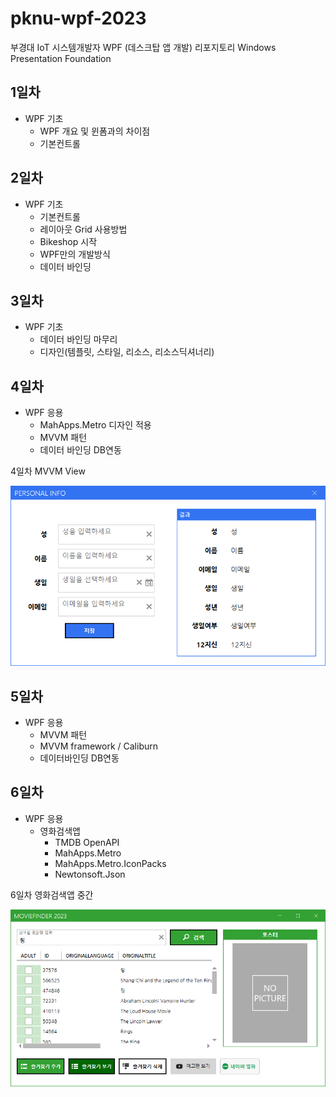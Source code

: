 # pknu-wpf-2023
부경대 IoT 시스템개발자 WPF (데스크탑 앱 개발) 리포지토리
Windows Presentation Foundation

## 1일차
- WPF 기초
	- WPF 개요 및 윈폼과의 차이점
	- 기본컨트롤
	
## 2일차
- WPF 기초
	- 기본컨트롤
	- 레이아웃 Grid 사용방법
	- Bikeshop 시작
	- WPF만의 개발방식
	- 데이터 바인딩
	
## 3일차
- WPF 기초 
	- 데이터 바인딩 마무리
	- 디자인(템플릿, 스타일, 리소스, 리소스딕셔너리)

## 4일차
- WPF 응용
	- MahApps.Metro 디자인 적용
	- MVVM 패턴
	- 데이터 바인딩 DB연동

4일차 MVVM View

<img src = "https://github.com/K-ji-eun/pknu-wpf-2023/blob/main/1.png" width = "700">

## 5일차
- WPF 응용
	- MVVM 패턴
	- MVVM framework / Caliburn
	- 데이터바인딩 DB연동
	
## 6일차
- WPF 응용
	- 영화검색앱
		- TMDB OpenAPI
		- MahApps.Metro
		- MahApps.Metro.IconPacks
		- Newtonsoft.Json

6일차 영화검색앱 중간

<img src = "https://github.com/K-ji-eun/pknu-wpf-2023/blob/main/2.png" width = "700">
	
	